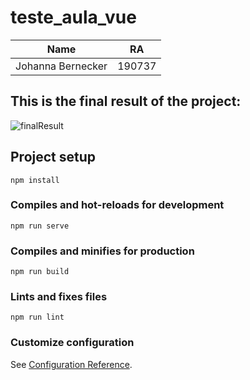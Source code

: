# teste_aula_vue
| Name | RA |
|------|----|
|Johanna Bernecker|190737|

## This is the final result of the project:
![finalResult]()

## Project setup
```
npm install
```

### Compiles and hot-reloads for development
```
npm run serve
```

### Compiles and minifies for production
```
npm run build
```

### Lints and fixes files
```
npm run lint
```

### Customize configuration
See [Configuration Reference](https://cli.vuejs.org/config/).
